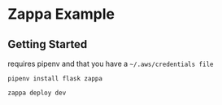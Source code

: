 # Zappa Example
## Getting Started
requires pipenv and that you have a `~/.aws/credentials file`

`pipenv install flask zappa`

`zappa deploy dev`
